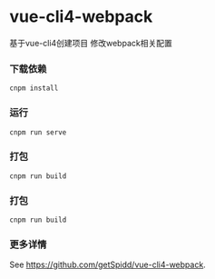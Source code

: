 # vue-cli4-webpack
基于vue-cli4创建项目 修改webpack相关配置 

### 下载依赖
```
cnpm install
```
### 运行
```
cnpm run serve
```
### 打包
```
cnpm run build
```
### 打包
```
cnpm run build
```

### 更多详情
See https://github.com/getSpidd/vue-cli4-webpack.
